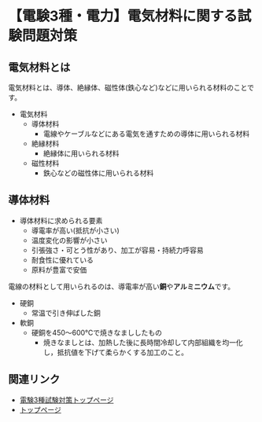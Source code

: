 # 【電験3種・電力】電気材料に関する試験問題対策

## 電気材料とは

電気材料とは、導体、絶縁体、磁性体(鉄心など)などに用いられる材料のことです。

- 電気材料
    - 導体材料
        - 電線やケーブルなどにある電気を通すための導体に用いられる材料
    - 絶縁材料
        - 絶縁体に用いられる材料
    - 磁性材料
        - 鉄心などの磁性体に用いられる材料

## 導体材料    

- 導体材料に求められる要素
    - 導電率が高い(抵抗が小さい)
    - 温度変化の影響が小さい
    - 引張強さ・可とう性があり、加工が容易・持続力呼容易
    - 耐食性に優れている
    - 原料が豊富で安価

電線の材料として用いられるのは、導電率が高い**銅**や**アルミニウム**です。


- 硬銅
    - 常温で引き伸ばした銅
- 軟銅
    - 硬銅を450～600℃で焼きなまししたもの
        - 焼きなましとは、加熱した後に長時間冷却して内部組織を均一化し，抵抗値を下げて柔らかくする加工のこと。

## 関連リンク

- [電験3種試験対策トップページ](../index.md)
- [トップページ](../../../index.md)